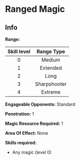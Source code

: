 # Ranged Magic

## Info

**Range:**

| Skill level |  Range Type  |
| :---------: | :----------: |
|      0      |    Medium    |
|      1      |   Extended   |
|      2      |     Long     |
|      3      | Sharpshooter |
|      4      |   Extreme   |

**Engageable Opponents:** Standard

**Penetration:** 1

**Magic Resource Required:** 1

**Area Of Effect:** None

**Skills required:**

- Any magic (level 0)
